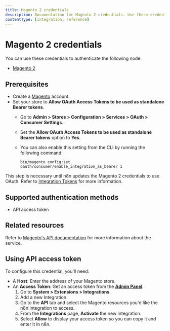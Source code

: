 ```yaml
---
title: Magento 2 credentials
description: Documentation for Magento 2 credentials. Use these credentials to authenticate Magento 2 in n8n, a workflow automation platform.
contentType: [integration, reference]
---
```


# Magento 2 credentials

You can use these credentials to authenticate the following node:

- [Magento 2](/integrations/builtin/app-nodes/n8n-nodes-base.magento2.md)

## Prerequisites

- Create a [Magento](https://magento.com/) account.
- Set your store to **Allow OAuth Access Tokens to be used as standalone Bearer tokens**.
    - Go to **Admin > Stores > Configuration > Services > OAuth > Consumer Settings**.
    - Set the **Allow OAuth Access Tokens to be used as standalone Bearer tokens** option to **Yes**.
    - You can also enable this setting from the CLI by running the following command:

        ```
        bin/magento config:set oauth/consumer/enable_integration_as_bearer 1
        ```

This step is necessary until n8n updates the Magento 2 credentials to use OAuth. Refer to [Integration Tokens](https://developer.adobe.com/commerce/webapi/get-started/authentication/gs-authentication-token/#integration-tokens) for more information.

## Supported authentication methods

- API access token

## Related resources

Refer to [Magento's API documentation](https://devdocs.magento.com/redoc/2.3/) for more information about the service.

## Using API access token

To configure this credential, you'll need:

- A **Host**: Enter the address of your Magento store.
- An **Access Token**: Get an access token from the [**Admin Panel**](https://docs.magento.com/user-guide/stores/admin.html):
    1. Go to **System > Extensions > Integrations**.
    2. Add a new Integration.
    3. Go to the **API** tab and select the Magento resources you'd like the n8n integration to access.
    4. From the **Integrations** page, **Activate** the new integration.
    5. Select **Allow** to display your access token so you can copy it and enter it in n8n.
